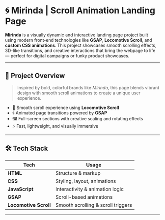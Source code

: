 # 🌀 Mirinda | Scroll Animation Landing Page

**Mirinda** is a visually dynamic and interactive landing page project built using modern front-end technologies like **GSAP**, **Locomotive Scroll**, and **custom CSS animations**. This project showcases smooth scrolling effects, 3D-like transitions, and creative interactions that bring the webpage to life — perfect for digital campaigns or funky product showcases.

---

## 🎯 Project Overview

> Inspired by bold, colorful brands like *Mirinda*, this page blends vibrant design with smooth scroll animations to create a unique user experience.

- 🔄 Smooth scroll experience using **Locomotive Scroll**
- 🌀 Animated page transitions powered by **GSAP**
- 🖼️ Full-screen sections with creative scaling and rotating effects
- ⚡ Fast, lightweight, and visually immersive

---

## 🛠️ Tech Stack

| Tech         | Usage                         |
|--------------|-------------------------------|
| **HTML**     | Structure & markup             |
| **CSS**      | Styling, layout, animations    |
| **JavaScript** | Interactivity & animation logic |
| **GSAP**     | Scroll-based animations        |
| **Locomotive Scroll** | Smooth scrolling & scroll triggers |

---

